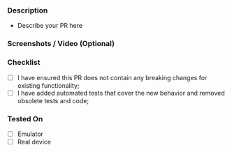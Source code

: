 ### Description
- Describe your PR here

### Screenshots / Video (Optional)

### Checklist
- [ ] I have ensured this PR does not contain any breaking changes for existing functionality;
- [ ] I have added automated tests that cover the new behavior and removed obsolete tests and code;

### Tested On
- [ ] Emulator
- [ ] Real device
